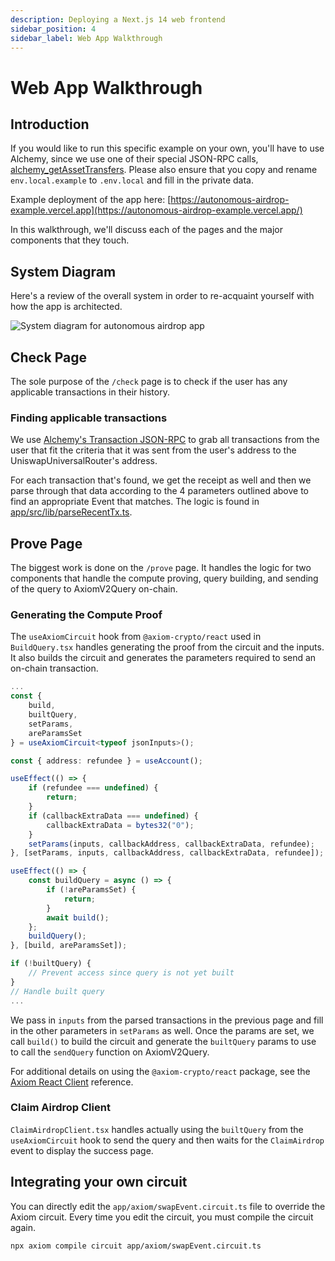 ```yaml
---
description: Deploying a Next.js 14 web frontend
sidebar_position: 4
sidebar_label: Web App Walkthrough
---
```


# Web App Walkthrough

## Introduction

If you would like to run this specific example on your own, you'll have to use Alchemy, since we use one of their special JSON-RPC calls, [alchemy_getAssetTransfers](https://docs.alchemy.com/reference/alchemy-getassettransfers). Please also ensure that you copy and rename `env.local.example` to `.env.local` and fill in the private data.

Example deployment of the app here: [https://autonomous-airdrop-example.vercel.app](https://autonomous-airdrop-example.vercel.app/)

In this walkthrough, we'll discuss each of the pages and the major components that they touch.

## System Diagram

Here's a review of the overall system in order to re-acquaint yourself with how the app is architected.

![System diagram for autonomous airdrop app](@site/static/img/autonomous_airdrop_webapp_system_diagram.png)

## Check Page

The sole purpose of the `/check` page is to check if the user has any applicable transactions in their history.

### Finding applicable transactions

We use [Alchemy's Transaction JSON-RPC](https://docs.alchemy.com/reference/alchemy-getassettransfers) to grab all transactions from the user that fit the criteria that it was sent from the user's address to the UniswapUniversalRouter's address.

For each transaction that's found, we get the receipt as well and then we parse through that data according to the 4 parameters outlined above to find an appropriate Event that matches. The logic is found in [app/src/lib/parseRecentTx.ts](https://github.com/axiom-crypto/autonomous-airdrop-example/blob/main/app/src/lib/parseRecentTx.ts).

## Prove Page

The biggest work is done on the `/prove` page. It handles the logic for two components that handle the compute proving, query building, and sending of the query to AxiomV2Query on-chain.

### Generating the Compute Proof

The `useAxiomCircuit` hook from `@axiom-crypto/react` used in `BuildQuery.tsx` handles generating the proof from the circuit and the inputs. It also builds the circuit and generates the parameters required to send an on-chain transaction.

```typescript title="app/src/components/prove/BuildQuery.tsx"
...
const {
    build,
    builtQuery,
    setParams,
    areParamsSet
} = useAxiomCircuit<typeof jsonInputs>();

const { address: refundee } = useAccount();

useEffect(() => {
    if (refundee === undefined) {
        return;
    }
    if (callbackExtraData === undefined) {
        callbackExtraData = bytes32("0");
    }
    setParams(inputs, callbackAddress, callbackExtraData, refundee);
}, [setParams, inputs, callbackAddress, callbackExtraData, refundee]);

useEffect(() => {
    const buildQuery = async () => {
        if (!areParamsSet) {
            return;
        }
        await build();
    };
    buildQuery();
}, [build, areParamsSet]);

if (!builtQuery) {
    // Prevent access since query is not yet built
}
// Handle built query
...
```

We pass in `inputs` from the parsed transactions in the previous page and fill in the other parameters in `setParams` as well. Once the params are set, we call `build()` to build the circuit and generate the `builtQuery` params to use to call the `sendQuery` function on AxiomV2Query.

For additional details on using the `@axiom-crypto/react` package, see the [Axiom React Client](/sdk/react-sdk/axiom-react) reference.

### Claim Airdrop Client

`ClaimAirdropClient.tsx` handles actually using the `builtQuery` from the `useAxiomCircuit` hook to send the query and then waits for the `ClaimAirdrop` event to display the success page.

## Integrating your own circuit

You can directly edit the `app/axiom/swapEvent.circuit.ts` file to override the Axiom circuit. Every time you edit the circuit, you must compile the circuit again.

```bash
npx axiom compile circuit app/axiom/swapEvent.circuit.ts
```
